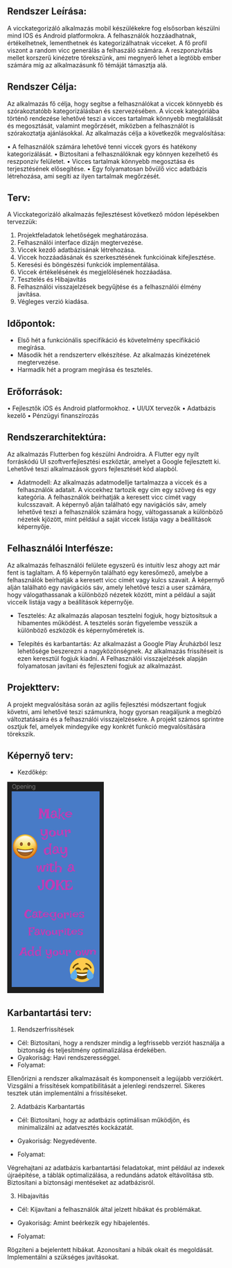 ## Rendszer Leírása:

A vicckategorizáló alkalmazás mobil készülékekre fog elsősorban készülni mind IOS és Android platformokra. 
A felhasználók hozzáadhatnak, értékelhetnek, lementhetnek és kategorizálhatnak vicceket. 
A fő profil viszont a random vicc generálás a felhaszáló számára. 
A reszponzivítás mellet korszerű kinézetre törekszünk, ami megnyerő lehet a legtöbb ember számára míg az alkalmazásunk 
fő témáját támasztja alá.

## Rendszer Célja:

Az alkalmazás fő célja, hogy segítse a felhasználókat a viccek könnyebb és szórakoztatóbb kategorizálásban és szervezésében. 
A viccek kategóriába történő rendezése lehetővé teszi a vicces tartalmak könnyebb megtalálását és megosztását, 
valamint megőrzését, miközben a felhasználót is szórakoztatja ajánlásokkal.
Az alkalmazás célja a következők megvalósítása:

•	A felhasználók számára lehetővé tenni viccek gyors és hatékony kategorizálását.
•	Biztosítani a felhasználóknak egy könnyen kezelhető és reszponzív felületet.
•	Vicces tartalmak könnyebb megosztása és terjesztésének elősegítése.
•	Egy folyamatosan bővülő vicc adatbázis létrehozása, ami segíti az ilyen tartalmak megőrzését.

## Terv:

A Vicckategorizáló alkalmazás fejlesztésest következő módon lépésekben tervezzük:
1.	Projektfeladatok lehetőségek meghatározása.
2.	Felhasználói interface dizájn megtervezése.
3.	Viccek kezdő adatbázisának létrehozása.
4.	Viccek hozzáadásának és szerkesztésének funkcióinak kifejlesztése.
5.	Keresési és böngészési funkciók implementálása.
6.	Viccek értékelésének és megjelölésének hozzáadása.
7.	Tesztelés és Hibajavítás
8.	Felhasználói visszajelzések begyűjtése és a felhasználói élmény javítása.
9.	Végleges verzió kiadása.

## Időpontok:

- Első hét a funkciónális specifikáció és követelmény specifikáció megírása.
- Második hét a rendszerterv elkészítése. Az alkalmazás kinézetének megtervezése.
- Harmadik hét a program megírása és tesztelés.

## Erőforrások:

•	Fejlesztők iOS és Android platformokhoz.
•	UI/UX tervezők
•	Adatbázis kezelő
•	Pénzügyi finanszírozás

## Rendszerarchitektúra:

Az alkalmazás Flutterben fog készülni Androidra. 
A Flutter egy nyílt forráskódú UI szoftverfejlesztési eszköztár, amelyet 
a Google fejlesztett ki.
Lehetővé teszi alkalmazások gyors fejlesztését kód alapból.
- Adatmodell:
Az alkalmazás adatmodellje tartalmazza a viccek és a felhasználók adatait. 
A viccekhez tartozik egy cím egy szöveg és 
egy kategória.
A felhasználók beírhatják a keresett vicc címét vagy kulcsszavait.
A képernyő alján található egy 
navigációs sáv, amely lehetővé teszi a felhasználók számára hogy, váltogassanak a különböző nézetek kjözött, mint például
a saját viccek listája vagy a beállítások képernyője.

## Felhasználói Interfésze:

Az alkalmazás felhasználói felülete egyszerű és intuitív lesz ahogy azt már fent is taglaltam.
A fő képernyőn található
egy keresőmező, amelybe a felhasználók beírhatják a keresett vicc címét vagy kulcs szavait.
A képernyő alján található
egy navigációs sáv, amely lehetővé teszi a user számára, hogy válogathassanak a különböző nézetek között, mint a például
a saját vicceik listája vagy a beállítások képernyője.
- Tesztelés:
  Az alkalmazás alaposan tesztelni fogjuk, hogy biztosítsuk a hibamentes működést.
  A tesztelés során figyelembe vesszük a
  különböző eszközök és képernyőméretek is.

- Telepítés és karbantartás:
  Az alkalmazást a Google Play Áruházból lesz lehetősége beszerezni a nagyközönségnek.
  Az alkalmazás frissítéseit is ezen
  keresztül fogjuk kiadni.
  A Felhasználói visszajelzések alapján folyamatosan javítani és fejleszteni fogjuk az alkalmazást.

## Projektterv:

A projekt megvalósítása során az agilis fejlesztési módszertant fogjuk követni, ami lehetővé teszi számunkra, hogy gyorsan
reagáljunk a megbízó változtatásaira és a felhasználói visszajelzésekre.
A projekt számos sprintre osztjuk fel, amelyek
mindegyike egy konkrét funkció megvalósítására törekszik.

## Képernyő terv:

- Kezdőkép:

![](Opening.png)

## Karbantartási terv:

1. Rendszerfrissítések
- Cél: Biztosítani, hogy a rendszer mindig a legfrissebb verziót használja a biztonság és teljesítmény optimalizálása érdekében.
- Gyakoriság: Havi rendszerességgel.
- Folyamat:

Ellenőrizni a rendszer alkalmazásait és komponenseit a legújabb verziókért.
Vizsgálni a frissítések kompatibilitását a jelenlegi rendszerrel.
Sikeres tesztek után implementálni a frissítéseket.

2. Adatbázis Karbantartás
- Cél: Biztosítani, hogy az adatbázis optimálisan működjön, és minimalizálni az adatvesztés kockázatát.

- Gyakoriság: Negyedévente.

- Folyamat:

Végrehajtani az adatbázis karbantartási feladatokat, mint például az indexek újraépítése, a táblák optimalizálása, a redundáns adatok eltávolítása stb.
Biztosítani a biztonsági mentéseket az adatbázisról.

3. Hibajavítás
- Cél: Kijavítani a felhasználók által jelzett hibákat és problémákat.
- Gyakoriság: Amint beérkezik egy hibajelentés.

- Folyamat:

Rögzíteni a bejelentett hibákat.
Azonosítani a hibák okait és megoldását.
Implementálni a szükséges javításokat.



